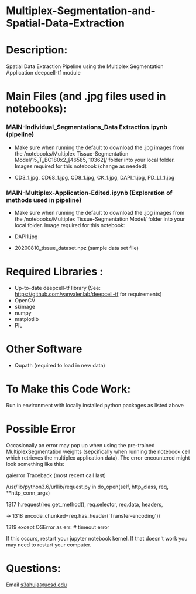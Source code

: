 # Multiplex-Segmentation-and-Spatial-Data-Extraction



# Description: 
Spatial Data Extraction Pipeline using the Multiplex Segmentation Application deepcell-tf module


# Main Files (and .jpg files used in notebooks):
### MAIN-Individual_Segmentations_Data Extraction.ipynb (pipeline)

- Make sure when running the default to download the .jpg images from the /notebooks/Multiplex Tissue-Segmentation Model/15_T_BC180x2_[46585, 10362]/ folder into your local folder. Images required for this notebook (change as needed):

- CD3_1.jpg, CD68_1.jpg, CD8_1.jpg, CK_1.jpg, DAPI_1.jpg, PD_L1_1.jpg 






### MAIN-Multiplex-Application-Edited.ipynb (Exploration of methods used in pipeline)
   
- Make sure when running the default to download the .jpg images from the /notebooks/Multiplex Tissue-Segmentation Model/ folder into your local folder. Image required for this notebook:

- DAPI1.jpg
- 20200810_tissue_dataset.npz (sample data set file)


# Required Libraries :

- Up-to-date deepcell-tf library (See: https://github.com/vanvalenlab/deepcell-tf for requirements)
- OpenCV
- skimage
- numpy
- matplotlib
- PIL

# Other Software

- Qupath (required to load in new data)


# To Make this Code Work:
Run in environment with locally installed python packages as listed above 

# Possible Error 
Occasionally an error may pop up when using the pre-trained MultiplexSegmentation weights (sepcifically when running the notebook cell which retrieves the multiplex application data). The error encountered might look something like this:

gaierror                                  Traceback (most recent call last)

/usr/lib/python3.6/urllib/request.py in do_open(self, http_class, req, **http_conn_args)
   
   1317                 h.request(req.get_method(), req.selector, req.data, headers,

 -> 1318                           encode_chunked=req.has_header('Transfer-encoding'))

   1319             except OSError as err: # timeout error


If this occurs, restart your jupyter notebook kernel. If that doesn't work you may need to restart your computer.

# Questions:
Email s3ahuja@ucsd.edu


